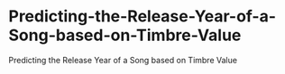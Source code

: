 # Predicting-the-Release-Year-of-a-Song-based-on-Timbre-Value
Predicting the Release Year of a Song based on Timbre Value
